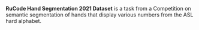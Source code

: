 **RuCode Hand Segmentation 2021 Dataset** is a task from a Competition on semantic segmentation of hands that display various numbers from the ASL hard alphabet.